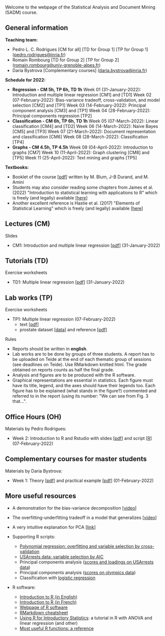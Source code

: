 Welcome to the webpage of the Statistical Analysis and Document Mining (SADM) course.

## General information

**Teaching team:**

- Pedro L. C. Rodrigues [CM for all] [TD for Group 1] [TP for Group 1] (pedro.rodrigues@inria.fr)
- Romain Rombourg [TD for Group 2] [TP for Group 2] (romain.rombourg@univ-grenoble-alpes.fr)
- Daria Bystrova [Complementary courses] (daria.bystrova@inria.fr)

**Schedule for 2022:**

- **Regression - CM 5h, TP 6h, TD 1h**
  Week 01 (31-January-2022): Introduction and multiple linear regression [CM1] and [TD1]
  Week 02 (07-February-2022): Bias-variance tradeoff, cross-validation, and model selection [CM2] and [TP1]
  Week 03 (14-February-2022): Principal component analysis [CM3] and [TP1]
  Week 04 (28-February-2022): Principal components regression [TP2]
- **Classification - CM 6h, TP 6h, TD 1h**
  Week 05 (07-March-2022): Linear classification [CM4] and [TD2]
  Week 06 (14-March-2022): Naive Bayes [CM5] and [TP3]
  Week 07 (21-March-2022): Document representation and classification [CM6]
  Week 08 (28-March-2022): Classification [TP4]
- **Graphs - CM 4.5h, TP 4.5h**
  Week 09 (04-April-2022): Introduction to graphs [CM7]
  Week 10 (11-April-2022): Graph clustering [CM8] and [TP5]
  Week 11 (25-April-2022): Text mining and graphs [TP5]

**Textbooks:**

- Booklet of the course [[pdf]()] written by M. Blum, J-B Durand, and M. Amini
- Students may also consider reading some chapters from James et al. (2022) "Introduction to statistical learning with applications to R" which is freely (and legally) available [[here](https://www.statlearning.com/)]
- Another excellent reference is Hastie et al. (2017) "Elements of Statistical Learning" which is freely (and legally) available [[here](https://hastie.su.domains/ElemStatLearn/)]

## Lectures (CM)

Slides

- CM1: Introduction and multiple linear regression [[pdf]()] (31-January-2022)

## Tutorials (TD)

Exercise worksheets

- TD1: Multiple linear regression [[pdf]()] (31-January-2022)

## Lab works (TP)

Exercise worksheets

- TP1: Multiple linear regression (07-February-2022)
  - text [[pdf]()]
  - prostate dataset [[data]()] and reference [[pdf]()]

Rules

- Reports should be written in **english**.
- Lab works are to be done by groups of three students. A report has to be uploaded on Teide at the end of each thematic group of sessions (see deadlines on Teide). Use RMarkdown knitted html. The grade obtained on reports counts as half the final grade.
- Analysis and figures are to be produced with the R software. 
- Graphical representations are essential in statistics. Each figure must have its title, legend, and the axes should have their legends too. Each figure has to be explained (what stands in the figure?) commented and referred to in the report (using its number: "We can see from Fig. 3 that...".

## Office Hours (OH)

Materials by Pedro Rodrigues:

- Week 2: Introduction to R and Rstudio with slides [[pdf]()] and script [[R]()] (07-February-2022)

## Complementary courses for master students

Materials by Daria Bystrova:

- Week 1: Theory [[pdf]()] and practical example [[pdf]()] (01-February-2022)

## More useful resources

- A demonstration for the bias-variance decomposition [[video](https://www.cs.cornell.edu/courses/cs4780/2018fa/lectures/lecturenote12.html)]
- The overfitting-underfitting tradeoff in a model that generalizes [[video](https://www.youtube.com/watch?v=cBa9E6M9JCs)]
- A very intuitive explanation for PCA [[link](https://stats.stackexchange.com/a/140579)]
- Supporting R scripts: 
  - [Polynomial regression: overfitting and variable selection by cross-validation]()
  - [USArrests data: variable selection by AIC ]()
  - Principal components analysis ([scores and loadings on USArrests data]())
  - Principal components analysis ([scores on olympics data]())
  - Classification with [logistic regression]()

- R software:
  - [Introduction to R (in English)]()
  - [Introduction to R (in French)]()
  - [Webpage of R software](http://www.r-project.org/)
  - [RMarkdown cheatsheet](https://www.rstudio.com/wp-content/uploads/2015/02/rmarkdown-cheatsheet.pdf)
  - [Using R for Introductory Statistics](http://www.math.csi.cuny.edu/Statistics/R/simpleR/index.html): a tutorial in R with ANOVA and linear regression (and other)
  - [Most useful R functions: a reference]()